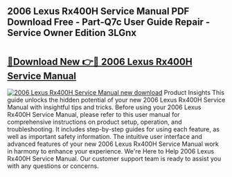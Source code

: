 ## 2006 Lexus Rx400H Service Manual PDF Download Free - Part-Q7c User Guide Repair - Service Owner Edition 3LGnx

# <h2><a href="http://bc42600.oget.top/?id=2006+Lexus+Rx400H+Service+Manual">🔗Download New 👉🔴 2006 Lexus Rx400H Service Manual</a></h2>

[![2006 Lexus Rx400H Service Manual new download](https://i.imgur.com/5g1atiW.png)](http://bc42600.oget.top/?id=2006+Lexus+Rx400H+Service+Manual)
Product Insights This guide unlocks the hidden potential of your new 2006 Lexus Rx400H Service Manual with insightful tips and tricks. Before using your 2006 Lexus Rx400H Service Manual, please refer to this user manual for comprehensive instructions on product setup, operation, and troubleshooting. It includes step-by-step guides for using each feature, as well as important safety information. The intuitive user interface and advanced features of your new 2006 Lexus Rx400H Service Manual work in harmony to enhance your experience. We're Here to Help 2006 Lexus Rx400H Service Manual. Our customer support team is ready to assist you with any questions or concerns.
